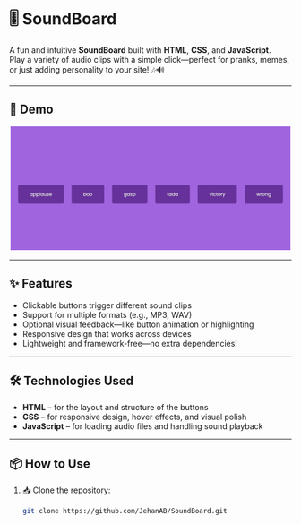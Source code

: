 # 🎚 SoundBoard

A fun and intuitive **SoundBoard** built with **HTML**, **CSS**, and **JavaScript**.  
Play a variety of audio clips with a simple click—perfect for pranks, memes, or just adding personality to your site! 🎶🔊

---

## 🎥 Demo


<p align="center">
  <img src="demo.gif" alt="Demo of SoundBoard" width="500"/>
</p>

---

## ✨ Features

-  Clickable buttons trigger different sound clips  
-  Support for multiple formats (e.g., MP3, WAV)  
-  Optional visual feedback—like button animation or highlighting  
-  Responsive design that works across devices  
-  Lightweight and framework-free—no extra dependencies!  

---

## 🛠 Technologies Used

-  **HTML** – for the layout and structure of the buttons  
-  **CSS** – for responsive design, hover effects, and visual polish  
-  **JavaScript** – for loading audio files and handling sound playback  

---

## 📦 How to Use

1. 📥 Clone the repository:
   ```bash
   git clone https://github.com/JehanAB/SoundBoard.git
